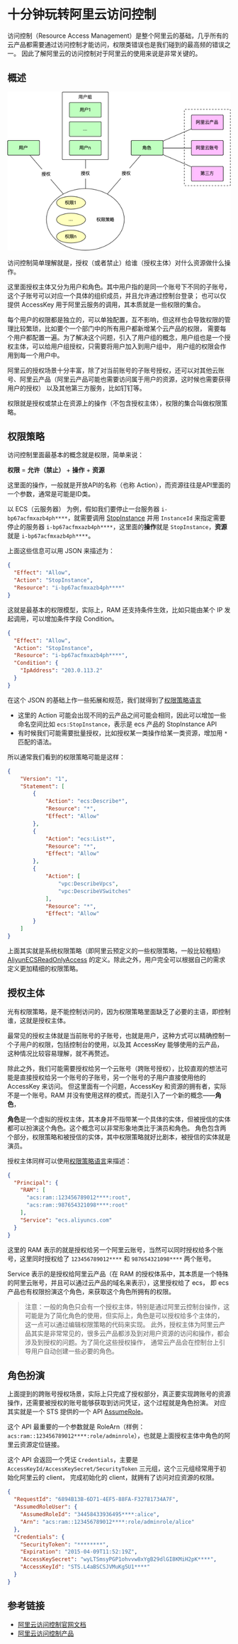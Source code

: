 # 十分钟玩转阿里云访问控制

访问控制（Resource Access Management）是整个阿里云的基础，几乎所有的云产品都需要通过访问控制才能访问，权限类错误也是我们碰到的最高频的错误之一。
因此了解阿里云的访问控制对于阿里云的使用来说是非常关键的。

## 概述

![ram.png](ram.png)

访问控制简单理解就是，授权（或者禁止）给谁（授权主体）对什么资源做什么操作。

这里面授权主体又分为用户和角色。其中用户指的是同一个账号下不同的子账号，这个子账号可以对应一个具体的组织成员，并且允许通过控制台登录；
也可以仅提供 AccessKey 用于阿里云服务的调用，其本质就是一些权限的集合。

每个用户的权限都是独立的，可以单独配置，互不影响，但这样也会导致权限的管理比较繁琐，比如要个一个部门中的所有用户都新增某个云产品的权限，
需要每个用户都配置一遍。为了解决这个问题，引入了用户组的概念，用户组也是一个授权主体，可以给用户组授权，只需要将用户加入到用户组中，
用户组的权限会作用到每一个用户中。

阿里云的授权场景十分丰富，除了对当前账号的子账号授权，还可以对其他云账号、阿里云产品（阿里云产品可能也需要访问属于用户的资源，这时候也需要获得用户的授权）
以及其他第三方服务，比如钉钉等。

权限就是授权或禁止在资源上的操作（不包含授权主体），权限的集合叫做权限策略。

## 权限策略

访问控制里面最基本的概念就是权限，简单来说：

**权限** = **允许（禁止）** + **操作** + **资源**

这里面的操作，一般就是开放API的名称（也称 Action），而资源往往是API里面的一个参数，通常是可能是ID类。

以 ECS（云服务器） 为例，假如我们要停止一台服务器 `i-bp67acfmxazb4ph****`，就需要调用 [StopInstance](https://help.aliyun.com/zh/ecs/developer-reference/api-ecs-2014-05-26-stopinstance)
并用 `InstanceId` 来指定需要停止的服务器 `i-bp67acfmxazb4ph****`，这里面的**操作**就是 `StopInstance`，**资源**就是 `i-bp67acfmxazb4ph****`。

上面这些信息可以用 JSON 来描述为：

```json
{
  "Effect": "Allow",
  "Action": "StopInstance",
  "Resource": "i-bp67acfmxazb4ph****"
}
```

这就是最基本的权限模型，实际上，RAM 还支持条件生效，比如只能由某个 IP 发起调用，可以增加条件字段 Condition。

```json
{
  "Effect": "Allow",
  "Action": "StopInstance",
  "Resource": "i-bp67acfmxazb4ph****",
  "Condition": {
    "IpAddress": "203.0.113.2"
  }
}
```

在这个 JSON 的基础上作一些拓展和规范，我们就得到了[权限策略语言](https://help.aliyun.com/zh/ram/user-guide/policy-elements)

- 这里的 Action 可能会出现不同的云产品之间可能会相同，因此可以增加一些命名空间比如 `ecs:StopInstance`，表示是 ecs 产品的 StopInstance API
- 有时候我们可能需要批量授权，比如授权某一类操作给某一类资源，增加用 `*` 匹配的语法。

所以通常我们看到的权限策略可能是这样：

```json
{
    "Version": "1",
    "Statement": [
        {
            "Action": "ecs:Describe*",
            "Resource": "*",
            "Effect": "Allow"
        },
        {
            "Action": "ecs:List*",
            "Resource": "*",
            "Effect": "Allow"
        },
        {
            "Action": [
                "vpc:DescribeVpcs",
                "vpc:DescribeVSwitches"
            ],
            "Resource": "*",
            "Effect": "Allow"
        }
    ]
}
```

上面其实就是系统权限策略（即阿里云预定义的一些权限策略，一般比较粗糙） [AliyunECSReadOnlyAccess](https://ram.console.aliyun.com/policies/AliyunECSReadOnlyAccess/System/content)
的定义。除此之外，用户完全可以根据自己的需求定义更加精细的权限策略。

## 授权主体

光有权限策略，是不能控制访问的，因为权限策略里面缺乏了必要的主语，即控制谁，这就是授权主体。

最常见的授权主体就是当前账号的子账号，也就是用户，这种方式可以精确控制一个子用户的权限，包括控制台的使用，以及其 AccessKey 能够使用的云产品，
这种情况比较容易理解，就不再赘述。

除此之外，我们可能需要授权给另一个云账号（跨账号授权），比较直观的想法可能是直接授权给另一个账号的子账号，另一个账号的子用户直接使用他的 AccessKey 来访问。
但这里面有一个问题，AccessKey 和资源的拥有者，实际不是一个账号。RAM 并没有使用这样的模式，而是引入了一个新的概念——**角色**，

**角色**是一个虚拟的授权主体，其本身并不指带某一个具体的实体，但被授信的实体都可以扮演这个角色。这个概念可以非常形象地类比于演员和角色。
角色包含两个部分，权限策略和被授信的实体，其中权限策略就好比剧本，被授信的实体就是演员。

授权主体同样可以使用[权限策略语言](https://help.aliyun.com/zh/ram/user-guide/policy-elements)来描述：

```json
{
  "Principal": {
    "RAM": [
      "acs:ram::123456789012****:root",
      "acs:ram::987654321098****:root"
    ],
    "Service": "ecs.aliyuncs.com"
  }  
}
```

这里的 RAM 表示的就是授权给另一个阿里云账号，当然可以同时授权给多个账号，这里同时授权给了 `123456789012****` 和 `987654321098****` 两个账号。

Service 表示的是授权给阿里云产品（在 RAM 的授权体系中，其本质是一个特殊的阿里云账号，并且可以通过云产品的域名来表示），这里授权给了 ecs，
即 ecs 产品也有权限扮演这个角色，来获取这个角色所拥有的权限。

> 注意：一般的角色只会有一个授权主体，特别是通过阿里云控制台操作，这可能是为了简化角色的使用，但实际上，角色是可以授权给多个主体的，
> 这一点可以通过编辑权限策略的代码来实现。
> 此外，授权主体为阿里云产品其实是非常常见的，很多云产品都涉及到对用户资源的访问和操作，都会涉及到授权的问题。为了简化这些授权操作，
> 通常云产品会在控制台上引导用户自动创建一些必要的角色。

## 角色扮演

上面提到的跨账号授权场景，实际上只完成了授权部分，真正要实现跨账号的资源操作，还需要被授权的账号能够获取到访问凭证，这个过程就是角色扮演。
对应其实就是一个 STS 提供的一个 API [AssumeRole](https://help.aliyun.com/zh/ram/developer-reference/api-sts-2015-04-01-assumerole)。

这个 API 最重要的一个参数就是 RoleArn（样例：`acs:ram::123456789012****:role/adminrole`），也就是上面授权主体中角色的阿里云资源定位链接。

这个 API 会返回一个凭证 `Credentials`，主要是 `AccessKeyId/AccessKeySecret/SecurityToken` 三元组，这个三元组经常用于初始化阿里云的 client，
完成初始化的 client，就拥有了访问对应资源的权限。

```json
{
  "RequestId": "6894B13B-6D71-4EF5-88FA-F32781734A7F",
  "AssumedRoleUser": {
    "AssumedRoleId": "34458433936495****:alice",
    "Arn": "acs:ram::123456789012****:role/adminrole/alice"
  },
  "Credentials": {
    "SecurityToken": "********",
    "Expiration": "2015-04-09T11:52:19Z",
    "AccessKeySecret": "wyLTSmsyPGP1ohvvw8xYgB29dlGI8KMiH2pK****",
    "AccessKeyId": "STS.L4aBSCSJVMuKg5U1****"
  }
}
```

## 参考链接

- [阿里云访问控制官网文档](https://help.aliyun.com/zh/ram/)
- [阿里云访问控制产品](https://ram.console.aliyun.com/overview)
